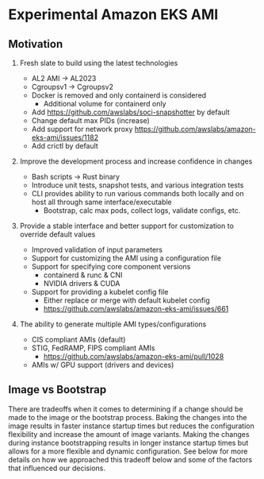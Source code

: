 # Experimental Amazon EKS AMI

## Motivation

1. Fresh slate to build using the latest technologies
    - AL2 AMI -> AL2023
    - Cgroupsv1 -> Cgroupsv2
    - Docker is removed and only containerd is considered
      - Additional volume for containerd only
    - Add https://github.com/awslabs/soci-snapshotter by default
    - Change default max PIDs (increase)
    - Add support for network proxy https://github.com/awslabs/amazon-eks-ami/issues/1182
    - Add crictl by default

2. Improve the development process and increase confidence in changes
    - Bash scripts -> Rust binary
    - Introduce unit tests, snapshot tests, and various integration tests
    - CLI provides ability to run various commands both locally and on host all through same interface/executable
      - Bootstrap, calc max pods, collect logs, validate configs, etc.

3. Provide a stable interface and better support for customization to override default values
    - Improved validation of input parameters
    - Support for customizing the AMI using a configuration file
    - Support for specifying core component versions
      - containerd & runc & CNI
      - NVIDIA drivers & CUDA
    - Support for providing a kubelet config file
      - Either replace or merge with default kubelet config
      - https://github.com/awslabs/amazon-eks-ami/issues/661

4. The ability to generate multiple AMI types/configurations
    - CIS compliant AMIs (default)
    - STIG, FedRAMP, FIPS compliant AMIs
      - https://github.com/awslabs/amazon-eks-ami/pull/1028
    - AMIs w/ GPU support (drivers and devices)

## Image vs Bootstrap

There are tradeoffs when it comes to determining if a change should be made to the image or the bootstrap process. Baking the changes into the image results in faster instance startup times but reduces the configuration flexibility and increase the amount of image variants. Making the changes during instance bootstrapping results in longer instance startup times but allows for a more flexible and dynamic configuration. See below for more details on how we approached this tradeoff below and some of the factors that influenced our decisions.
